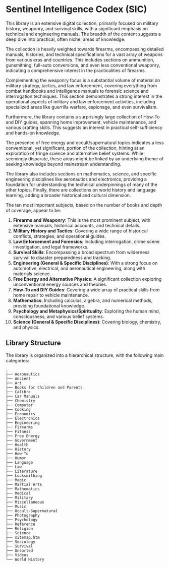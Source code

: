 # Sentinel Intelligence Codex (SIC)

This library is an extensive digital collection, primarily focused on military history, weaponry, and survival skills, with a significant emphasis on technical and engineering manuals. The breadth of the content suggests a deep dive into practical, often niche, areas of knowledge.

The collection is heavily weighted towards firearms, encompassing detailed manuals, histories, and technical specifications for a vast array of weapons from various eras and countries. This includes sections on ammunition, gunsmithing, full-auto conversions, and even less conventional weaponry, indicating a comprehensive interest in the practicalities of firearms.

Complementing the weaponry focus is a substantial volume of material on military strategy, tactics, and law enforcement, covering everything from combat handbooks and intelligence manuals to forensic science and interrogation techniques. This section demonstrates a strong interest in the operational aspects of military and law enforcement activities, including specialized areas like guerrilla warfare, espionage, and even survivalism.

Furthermore, the library contains a surprisingly large collection of How-To and DIY guides, spanning home improvement, vehicle maintenance, and various crafting skills. This suggests an interest in practical self-sufficiency and hands-on knowledge.

The presence of free energy and occult/supernatural topics indicates a less conventional, yet significant, portion of the collection, hinting at an exploration of fringe science and alternative belief systems. While seemingly disparate, these areas might be linked by an underlying theme of seeking knowledge beyond mainstream understanding.

The library also includes sections on mathematics, science, and specific engineering disciplines like aeronautics and electronics, providing a foundation for understanding the technical underpinnings of many of the other topics. Finally, there are collections on world history and language learning, adding a broader historical and cultural dimension.

The ten most important subjects, based on the number of books and depth of coverage, appear to be:

1.  **Firearms and Weaponry**: This is the most prominent subject, with extensive manuals, historical accounts, and technical details.
2.  **Military History and Tactics**: Covering a wide range of historical conflicts, strategies, and operational guides.
3.  **Law Enforcement and Forensics**: Including interrogation, crime scene investigation, and legal frameworks.
4.  **Survival Skills**: Encompassing a broad spectrum from wilderness survival to disaster preparedness and tracking.
5.  **Engineering (General & Specific Disciplines)**: With a strong focus on automotive, electrical, and aeronautical engineering, along with materials science.
6.  **Free Energy and Alternative Physics**: A significant collection exploring unconventional energy sources and theories.
7.  **How-To and DIY Guides**: Covering a wide array of practical skills from home repair to vehicle maintenance.
8.  **Mathematics**: Including calculus, algebra, and numerical methods, providing foundational knowledge.
9.  **Psychology and Metaphysics/Spirituality**: Exploring the human mind, consciousness, and various belief systems.
10. **Science (General & Specific Disciplines)**: Covering biology, chemistry, and physics.

## Library Structure

The library is organized into a hierarchical structure, with the following main categories:

```
.
├── Aeronautics
├── Ancient
├── Art
├── Books for Children and Parents
├── Calibre
├── Car Manuals
├── Chemistry
├── Computer
├── Cooking
├── Economics
├── Electronics
├── Engineering
├── Firearms
├── Fitness
├── Free Energy
├── Government
├── Health
├── History
├── How-To
├── Humor
├── Language
├── Law
├── Literature
├── Locksmithing
├── Magic
├── Martial Arts
├── Mathematics
├── Medical
├── Military
├── Miscellaneous
├── Music
├── Occult-Supernatural
├── Photography
├── Psychology
├── Reference
├── Religion
├── Science
├── sitemap.htm
├── Sociology
├── Survival
├── Unsorted
├── Videos
└── World History
```
